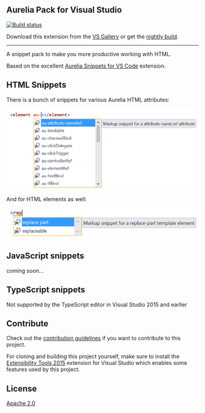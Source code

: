 ## Aurelia Pack for Visual Studio

[![Build status](https://ci.appveyor.com/api/projects/status/r4jqbasj8i8ue0ea?svg=true)](https://ci.appveyor.com/project/madskristensen/aureliapack)

Download this extension from the
[VS Gallery](https://visualstudiogallery.msdn.microsoft.com/57a8ac31-775a-428c-ade9-6837d183a4dc)
or get the
[nightly build](http://vsixgallery.com/extension/17d3b53c-0064-4dab-b9ab-c009476911aa/).

-----------------------------------------

A snippet pack to make you more productive working with HTML.

Based on the excellent [Aurelia Snippets for VS Code](https://github.com/behzad888/vscode-aurelia-snippets) extension.

## HTML Snippets
There is a bunch of snippets for various Aurelia HTML attributes:

![Html Attributes](art/html-attributes.png)

And for HTML elements as well:

![Html Elements](art/html-elements.png)

## JavaScript snippets
coming soon...

## TypeScript snippets
Not supported by the TypeScript editor in Visual Studio 2015 and earlier

## Contribute
Check out the [contribution guidelines](.github/CONTRIBUTING.md)
if you want to contribute to this project.

For cloning and building this project yourself, make sure
to install the
[Extensibility Tools 2015](https://visualstudiogallery.msdn.microsoft.com/ab39a092-1343-46e2-b0f1-6a3f91155aa6)
extension for Visual Studio which enables some features
used by this project.

## License
[Apache 2.0](LICENSE)